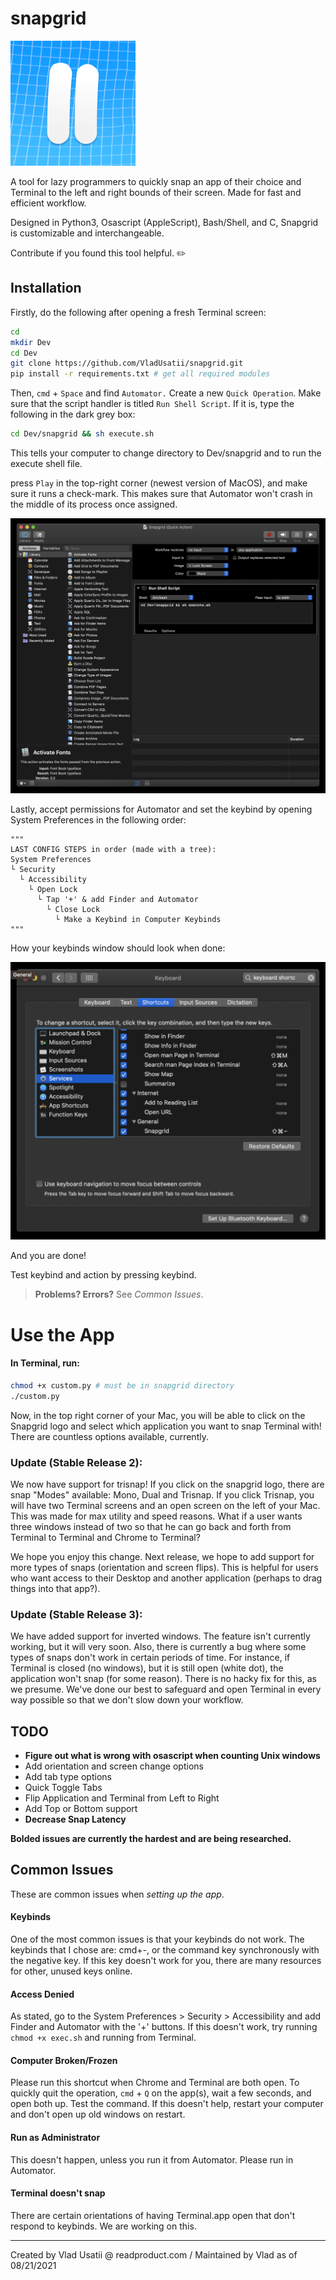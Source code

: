 # snapgrid

[<img src="logo.png" width="200"/>](https://github.com/VladUsatii/snapgrid/blob/main/logo.png?raw=True)

A tool for lazy programmers to quickly snap an app of their choice and Terminal to the left and right bounds of their screen. Made for fast and efficient workflow.

Designed in Python3, Osascript (AppleScript), Bash/Shell, and C, Snapgrid is customizable and interchangeable.

Contribute if you found this tool helpful. ✏️

## Installation

Firstly, do the following after opening a fresh Terminal screen:

```bash
cd
mkdir Dev
cd Dev
git clone https://github.com/VladUsatii/snapgrid.git
pip install -r requirements.txt # get all required modules
```

Then, ```cmd``` + ```Space``` and find ```Automator.``` Create a new ```Quick Operation```. Make sure that the script handler is titled ```Run Shell Script```. If it is, type the following in the dark grey box:

```bash
cd Dev/snapgrid && sh execute.sh
```

This tells your computer to change directory to Dev/snapgrid and to run the execute shell file.

press ```Play``` in the top-right corner (newest version of MacOS), and make sure it runs a check-mark. This makes sure that Automator won't crash in the middle of its process once assigned.

![How you should look so far](https://github.com/VladUsatii/snapgrid/blob/main/tutorial_image1.png?raw=true)

Lastly, accept permissions for Automator and set the keybind by opening System Preferences in the following order:

```python3
"""
LAST CONFIG STEPS in order (made with a tree):
System Preferences
└ Security
  └ Accessibility
    └ Open Lock
      └ Tap '+' & add Finder and Automator
        └ Close Lock
          └ Make a Keybind in Computer Keybinds
"""
```

How your keybinds window should look when done:

![How your keybinds should look](https://github.com/VladUsatii/snapgrid/blob/main/Keybinds.png?raw=true)

And you are done!

Test keybind and action by pressing keybind.

> **Problems? Errors?** See *Common Issues*.

# Use the App

#### In Terminal, run:

```bash
chmod +x custom.py # must be in snapgrid directory
./custom.py
```

Now, in the top right corner of your Mac, you will be able to click on the Snapgrid logo and select which application you want to snap Terminal with! There are countless options available, currently.

### Update (Stable Release 2):
We now have support for trisnap! If you click on the snapgrid logo, there are snap "Modes" available: Mono, Dual and Trisnap. If you click Trisnap, you will have two Terminal screens and an open screen on the left of your Mac. This was made for max utility and speed reasons. What if a user wants three windows instead of two so that he can go back and forth from Terminal to Terminal and Chrome to Terminal?

We hope you enjoy this change. Next release, we hope to add support for more types of snaps (orientation and screen flips). This is helpful for users who want access to their Desktop and another application (perhaps to drag things into that app?).

### Update (Stable Release 3):
We have added support for inverted windows. The feature isn't currently working, but it will very soon. Also, there is currently a bug where some types of snaps don't work in certain periods of time. For instance, if Terminal is closed (no windows), but it is still open (white dot), the application won't snap (for some reason). There is no hacky fix for this, as we presume. We've done our best to safeguard and open Terminal in every way possible so that we don't slow down your workflow.

## TODO
- **Figure out what is wrong with osascript when counting Unix windows**
- Add orientation and screen change options
- Add tab type options
- Quick Toggle Tabs
- Flip Application and Terminal from Left to Right
- Add Top or Bottom support
- **Decrease Snap Latency**

**Bolded issues are currently the hardest and are being researched.**

## Common Issues

These are common issues when _setting up the app_.

#### Keybinds
One of the most common issues is that your keybinds do not work. The keybinds that I chose are: cmd+-, or the command key synchronously with the negative key. If this key doesn't work for you, there are many resources for other, unused keys online.

#### Access Denied
As stated, go to the System Preferences > Security > Accessibility and add Finder and Automator with the '+' buttons. If this doesn't work, try running ```chmod +x exec.sh``` and running from Terminal.

#### Computer Broken/Frozen
Please run this shortcut when Chrome and Terminal are both open. To quickly quit the operation, ```cmd``` + ```Q``` on the app(s), wait a few seconds, and open both up. Test the command. If this doesn't help, restart your computer and don't open up old windows on restart.

#### Run as Administrator
This doesn't happen, unless you run it from Automator. Please run in Automator.

#### Terminal doesn't snap
There are certain orientations of having Terminal.app open that don't respond to keybinds. We are working on this.

---

Created by Vlad Usatii @ readproduct.com / Maintained by Vlad as of 08/21/2021

